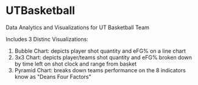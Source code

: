# UTBasketball
Data Analytics and Visualizations for UT Basketball Team

Includes 3 Distinc Visualizations:
1. Bubble Chart: depicts player shot quantity and eFG% on a line chart
2. 3x3 Chart: depicts player/teams shot quantity and eFG% broken down by time left on shot clock and range from basket
3. Pyramid Chart: breaks down teams performance on the 8 indicators know as "Deans Four Factors" 
